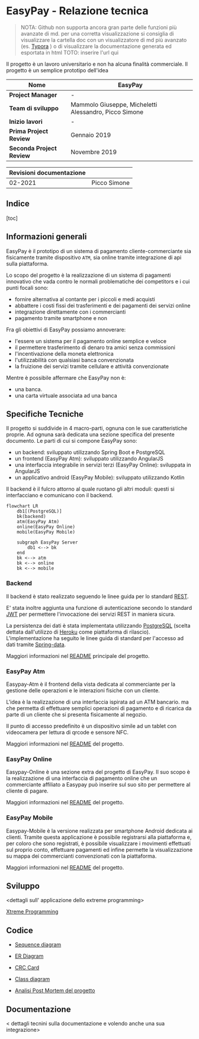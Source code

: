 # EasyPay - Relazione tecnica

> NOTA: Github non supporta ancora gran parte delle funzioni più avanzate di md. per una corretta visualizzazione si consiglia di visualizzare la cartella doc con un visualizzatore di md più avanzato (es. [Typora](https://typora.io/) ) o di visualizzare la documentazione generata ed esportata in html TOTO: inserire l'url qui

 Il progetto è un lavoro universitario e non ha alcuna finalità commerciale. Il progetto è un semplice prototipo dell'idea



| Nome                       | EasyPay                                               |
| -------------------------- | ----------------------------------------------------- |
| **Project Manager**        | -                                                     |
| **Team di sviluppo**       | Mammolo Giuseppe, Micheletti Alessandro, Picco Simone |
| **Inizio lavori**          | -                                                     |
| **Prima Project Review**   | Gennaio 2019                                          |
| **Seconda Project Review** | Novembre 2019                                         |

| Revisioni documentazione |              |
| ------------------------ | ------------ |
| 02-2021                  | Picco Simone |



## Indice

[toc]

## Informazioni generali

EasyPay è il prototipo di un sistema di pagamento cliente-commerciante sia fisicamente tramite dispositivo `ATM`, sia  online tramite integrazione di api sulla piattaforma.

Lo scopo  del progetto è la realizzazione di un sistema di pagamenti innovativo che vada contro le normali problematiche dei competitors e i cui punti focali sono:

- fornire alternativa al contante per i piccoli e medi acquisti
- abbattere i costi fissi dei trasferimenti e dei pagamenti dei servizi online
- integrazione direttamente con i commercianti
- pagamento tramite smartphone e non



Fra gli obiettivi di EasyPay possiamo annoverare:

- l'essere un sistema per il pagamento online semplice e veloce
- il permettere trasferimento di denaro tra amici senza commissioni
- l'incentivazione della moneta elettronica
- l'utilizzabilità con qualsiasi banca convenzionata
- la fruizione dei servizi tramite cellulare e attività convenzionate

Mentre è possibile affermare che EasyPay non è:

- una banca.
- una carta virtuale associata ad una banca



## Specifiche Tecniche

Il progetto si suddivide in 4 macro-parti, ognuna con le sue caratteristiche proprie. Ad ognuna sarà dedicata una sezione specifica del presente documento. Le parti di cui si compone EasyPay sono:

- un backend: sviluppato utilizzando Spring Boot e PostgreSQL
- un frontend (EasyPay Atm): sviluppato utilizzando AngularJS
- una interfaccia integrabile in servizi terzi (EasyPay Online): sviluppata in AngularJS
- un applicativo android (EasyPay Mobile): sviluppato utilizzando Kotlin

Il backend è il fulcro attorno al quale ruotano gli altri moduli: questi si interfacciano e comunicano con il backend.

```mermaid
flowchart LR
	db1[(PostgreSQL)]
	bk(backend)
	atm(EasyPay Atm)
	online(EasyPay Online)
	mobile(EasyPay Mobile)
	
	subgraph EasyPay Server
		db1 <--> bk
	end
	bk <--> atm
	bk <--> online
	bk <--> mobile
```



### Backend

Il backend è stato realizzato seguendo le linee guida per lo standard [REST](https://spring.io/guides/tutorials/rest/).

E' stata inoltre aggiunta una funzione di autenticazione secondo lo standard [JWT](https://jwt.io/introduction) per permettere l'invocazione dei servizi REST in maniera sicura.

La persistenza dei dati è stata implementata utilizzando [PostgreSQL](https://www.postgresql.org/) (scelta dettata dall'utilizzo di [Heroku](https://dashboard.heroku.com/) come piattaforma di rilascio). L'implementazione ha seguito le linee guida di standard per l'accesso ad dati tramite [Spring-data](https://spring.io/projects/spring-data).

Maggiori informazioni nel [README](https://github.com/Seniorsimo/EasyPay/)  principale del progetto.

### EasyPay Atm

Easypay-Atm è il frontend della vista dedicata al commerciante per la gestione delle operazioni e le interazioni fisiche con un cliente.

L'idea è la realizzazione di una interfaccia ispirata ad un ATM bancario. ma che permetta di effettuare semplici operazioni di pagamento e di ricarica da parte di un cliente che si presenta fisicamente al negozio.

Il punto di accesso predefinito è un dispositivo simile ad un tablet con videocamera per lettura di qrcode e sensore NFC. 

Maggiori informazioni nel [README](https://github.com/gmammolo/Easypay-atm)  del progetto.

### EasyPay Online

Easypay-Online è una sezione extra del progetto di EasyPay. Il suo scopo è la realizzazione di una interfaccia di pagamento online che un commerciante affiliato a Easypay può inserire sul suo sito per permettere al cliente di pagare.

Maggiori informazioni nel [README](https://github.com/gmammolo/EasyPay-online)  del progetto.

### EasyPay Mobile

Easypay-Mobile è la versione realizzata per smartphone Android dedicata ai clienti.
Tramite questa applicazione è possibile registrarsi alla piattaforma e, per coloro che sono registrati, è possibile visualizzare i movimenti effettuati sul proprio conto, effettuare pagamenti ed infine permette la visualizzazione su mappa dei commercianti convenzionati con la piattaforma.

Maggiori informazioni nel [README](https://github.com/MichelettiAlessandro/EasyPay_Mobile)  del progetto.



## Sviluppo

<dettagli sull' applicazione dello extreme programming>

[Xtreme Programming](/doc/Xtreme%20Programming.md)


## Codice

- [Sequence diagram](/doc/Sequence%20Diagram.md)

- [ER Diagram](/doc/ER%20Diagram.md)

- [CRC Card](/doc/CRC%20Card.md)

- [Class diagram](/doc/Class%20Diagram.md)

- [Analisi Post Mortem del progetto](/doc/Analisi%20Post%20Mortem.md)

  

## Documentazione

< dettagli tecnini sulla documentazione e volendo anche una sua integrazione>